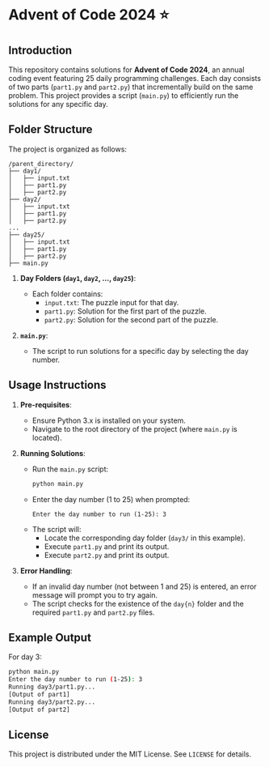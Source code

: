 # Advent of Code 2024 ⭐

## Introduction
This repository contains solutions for **Advent of Code 2024**, an annual coding event featuring 25 daily programming challenges. Each day consists of two parts (`part1.py` and `part2.py`) that incrementally build on the same problem. This project provides a script (`main.py`) to efficiently run the solutions for any specific day.

## Folder Structure
The project is organized as follows:
```
/parent_directory/
├── day1/
│   ├── input.txt
│   ├── part1.py
│   ├── part2.py
├── day2/
│   ├── input.txt
│   ├── part1.py
│   ├── part2.py
...
├── day25/
│   ├── input.txt
│   ├── part1.py
│   ├── part2.py
├── main.py
```

1. **Day Folders (`day1`, `day2`, ..., `day25`)**:
   - Each folder contains:
     - `input.txt`: The puzzle input for that day.
     - `part1.py`: Solution for the first part of the puzzle.
     - `part2.py`: Solution for the second part of the puzzle.

2. **`main.py`**:
   - The script to run solutions for a specific day by selecting the day number.

## Usage Instructions

1. **Pre-requisites**:
   - Ensure Python 3.x is installed on your system.
   - Navigate to the root directory of the project (where `main.py` is located).

2. **Running Solutions**:
   - Run the `main.py` script:
     ```bash
     python main.py
     ```
   - Enter the day number (1 to 25) when prompted:
     ```
     Enter the day number to run (1-25): 3
     ```
   - The script will:
     - Locate the corresponding day folder (`day3/` in this example).
     - Execute `part1.py` and print its output.
     - Execute `part2.py` and print its output.

3. **Error Handling**:
   - If an invalid day number (not between 1 and 25) is entered, an error message will prompt you to try again.
   - The script checks for the existence of the `day{n}` folder and the required `part1.py` and `part2.py` files.

## Example Output

For day 3:
```bash
python main.py
Enter the day number to run (1-25): 3
Running day3/part1.py...
[Output of part1]
Running day3/part2.py...
[Output of part2]
```

## License

This project is distributed under the MIT License. See `LICENSE` for details.
